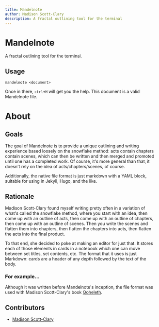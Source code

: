 ```yaml
---
title: Mandelnote
author: Madison Scott-Clary
description: A fractal outlining tool for the terminal
---
```


# Mandelnote

A fractal outlining tool for the terminal.

## Usage

    mandelnote <document>

Once in there, `ctrl+H` will get you the help. This document is a valid Mandelnote file.

# About

## Goals

The goal of Mandelnote is to provide a unique outlining and writing experience based loosely on the snowflake method: acts contain chapters contain scenes, which can then be written and then merged and promoted until one has a completed work. Of course, it's more general than that, it doesn't rely on the idea of acts/chapters/scenes, of course.

Additionally, the native file format is just markdown with a YAML block, suitable for using in Jekyll, Hugo, and the like.

## Rationale

Madison Scott-Clary found myself writing pretty often in a variation of what's called the snowflake method, where you start with an idea, then come up with an outline of acts, then come up with an outline of chapters, then come up with an outline of scenes. Then you write the scenes and flatten them into chapters, then flatten the chapters into acts, then flatten the acts into the final product.

To that end, she decided to poke at making an editor for just that. It stores each of those elements in cards in a notebook which one can move between set titles, set contents, etc. The format that it uses is just Markdown: cards are a header of any depth followed by the text of the body.

### For example...

Although it was written before Mandelnote's inception, the file format was used with Madison Scott-Clary's book [Qoheleth](https://qoheleth.makyo.ink).

## Contributors

* [Madison Scott-Clary](https://makyo.is)
